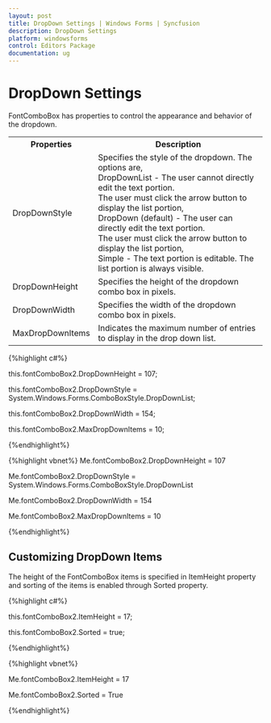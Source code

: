 ```yaml
---
layout: post
title: DropDown Settings | Windows Forms | Syncfusion
description: DropDown Settings
platform: windowsforms
control: Editors Package
documentation: ug
---
```



# DropDown Settings

FontComboBox has properties to control the appearance and behavior of the dropdown.


<table>
<tr>
<th>
Properties</th><th>
Description</th></tr>
<tr>
<td>
DropDownStyle</td><td>
Specifies the style of the dropdown. The options are,<br/>
DropDownList - The user cannot directly edit the text portion.<br/> 
The user must click the arrow button to display the list portion,<br/>
DropDown (default) - The user can directly edit the text portion. <br/>
The user must click the arrow button to display the list portion,<br/>
Simple - The text portion is editable. The list portion is always visible.<br/></td></tr>
<tr>
<td>
DropDownHeight</td><td>
Specifies the height of the dropdown combo box in pixels.</td></tr>
<tr>
<td>
DropDownWidth</td><td>
Specifies the width of the dropdown combo box in pixels.</td></tr>
<tr>
<td>
MaxDropDownItems</td><td>
Indicates the maximum number of entries to display in the drop down list.</td></tr>
</table>

{%highlight c#%}



this.fontComboBox2.DropDownHeight = 107;

this.fontComboBox2.DropDownStyle = System.Windows.Forms.ComboBoxStyle.DropDownList;

this.fontComboBox2.DropDownWidth = 154;

this.fontComboBox2.MaxDropDownItems = 10;

{%endhighlight%}


{%highlight vbnet%}
Me.fontComboBox2.DropDownHeight = 107

Me.fontComboBox2.DropDownStyle = System.Windows.Forms.ComboBoxStyle.DropDownList

Me.fontComboBox2.DropDownWidth = 154

Me.fontComboBox2.MaxDropDownItems = 10

{%endhighlight%}


## Customizing DropDown Items

The height of the FontComboBox items is specified in ItemHeight property and sorting of the items is enabled through Sorted property.

{%highlight c#%}



this.fontComboBox2.ItemHeight = 17;

this.fontComboBox2.Sorted = true;

{%endhighlight%}

{%highlight vbnet%}

Me.fontComboBox2.ItemHeight = 17

Me.fontComboBox2.Sorted = True

{%endhighlight%}